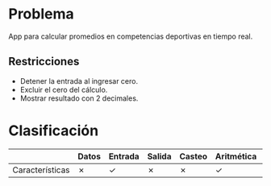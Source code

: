 # Problema

App para calcular promedios en competencias deportivas en tiempo real.

## Restricciones

- Detener la entrada al ingresar cero.
- Excluir el cero del cálculo.
- Mostrar resultado con 2 decimales.

# Clasificación
|  | Datos | Entrada | Salida | Casteo | Aritmética | Relacionales | Lógicos | Condicionales | Ciclo | Matrices | Funciones |
|----------|-------|---------|--------|--------|------------|--------------|---------|---------------|-------|----------|-------------|
| Características | ✗ | ✓ | ✗ | ✗ | ✓ | ✗ | ✗ | ✗ | ✓ | ✗ | ✗ |
